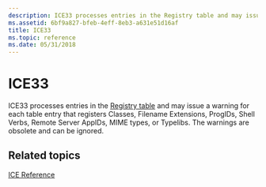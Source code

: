 ```yaml
---
description: ICE33 processes entries in the Registry table and may issue a warning for each table entry that registers Classes, Filename Extensions, ProgIDs, Shell Verbs, Remote Server AppIDs, MIME types, or Typelibs. The warnings are obsolete and can be ignored.
ms.assetid: 6bf9a827-bfeb-4eff-8eb3-a631e51d16af
title: ICE33
ms.topic: reference
ms.date: 05/31/2018
---
```


# ICE33

ICE33 processes entries in the [Registry table](registry-table.md) and may issue a warning for each table entry that registers Classes, Filename Extensions, ProgIDs, Shell Verbs, Remote Server AppIDs, MIME types, or Typelibs. The warnings are obsolete and can be ignored.

## Related topics

<dl> <dt>

[ICE Reference](ice-reference.md)
</dt> </dl>

 

 



